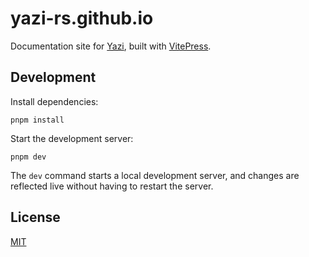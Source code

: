 # yazi-rs.github.io

Documentation site for [Yazi](https://github.com/sxyazi/yazi), built with [VitePress](https://vitepress.dev/).

## Development

Install dependencies:

```
pnpm install
```

Start the development server:

```
pnpm dev
```

The `dev` command starts a local development server, and changes are reflected live without having to restart the server.

## License

[MIT](LICENSE)
